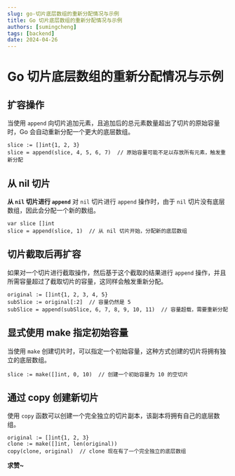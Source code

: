 ```yaml
---
slug: go-切片底层数组的重新分配情况与示例
title: Go 切片底层数组的重新分配情况与示例
authors: [sumingcheng]
tags: [backend]
date: 2024-04-26
---
```


# Go 切片底层数组的重新分配情况与示例

## 扩容操作

当使用 `append` 向切片追加元素，且追加后的总元素数量超出了切片的原始容量时，Go 会自动重新分配一个更大的底层数组。

```
slice := []int{1, 2, 3}
slice = append(slice, 4, 5, 6, 7)  // 原始容量可能不足以存放所有元素，触发重新分配

```

## 从 nil 切片

**从 `nil` 切片进行 `append`** 对 `nil` 切片进行 `append` 操作时，由于 `nil` 切片没有底层数组，因此会分配一个新的数组。

```
var slice []int
slice = append(slice, 1)  // 从 nil 切片开始，分配新的底层数组

```

## 切片截取后再扩容

如果对一个切片进行截取操作，然后基于这个截取的结果进行 `append` 操作，并且所需容量超过了截取切片的容量，这同样会触发重新分配。

```
original := []int{1, 2, 3, 4, 5}
subSlice := original[:2]  // 容量仍然是 5
subSlice = append(subSlice, 6, 7, 8, 9, 10, 11)  // 容量超载，需要重新分配

```

## 显式使用 make 指定初始容量

当使用 `make` 创建切片时，可以指定一个初始容量，这种方式创建的切片将拥有独立的底层数组。

```
slice := make([]int, 0, 10)  // 创建一个初始容量为 10 的空切片

```

## 通过 copy 创建新切片

使用 `copy` 函数可以创建一个完全独立的切片副本，该副本将拥有自己的底层数组。

```
original := []int{1, 2, 3}
clone := make([]int, len(original))
copy(clone, original)  // clone 现在有了一个完全独立的底层数组

```

**求赞~**
